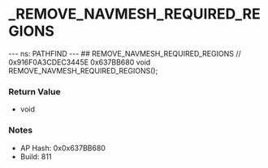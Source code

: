 # _REMOVE_NAVMESH_REQUIRED_REGIONS

--- ns: PATHFIND --- ## REMOVE_NAVMESH_REQUIRED_REGIONS  // 0x916F0A3CDEC3445E 0x637BB680 void REMOVE_NAVMESH_REQUIRED_REGIONS();

### Return Value
* void

### Notes
* AP Hash: 0x0x637BB680
* Build: 811

